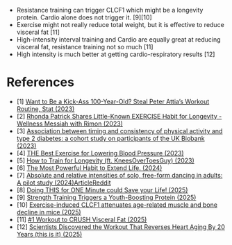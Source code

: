 - Resistance training can trigger CLCF1 which might be a longevity protein. Cardio alone does not trigger it. [9][10]
- Exercise might not really reduce total weight, but it is effective to reduce visceral fat [11]
- High-intensity interval training and Cardio are equally great at reducing visceral fat, resistance training not so much [11]
- High intensity is much better at getting cardio-respiratory results [12]

# References
- [1] [Want to Be a Kick-Ass 100-Year-Old? Steal Peter Attia’s Workout Routine, Stat (2023)](https://honehealth.com/edge/fitness/peter-attia-workout-routine/)
- [2] [Rhonda Patrick Shares Little-Known EXERCISE Habit for Longevity - Wellness Messiah with Rimon (2023)](https://www.youtube.com/watch?v=OIuKcg8cMXw)
- [3] [Association between timing and consistency of physical activity and type 2 diabetes: a cohort study on participants of the UK Biobank (2023)](https://link.springer.com/article/10.1007/s00125-023-06001-7)
- [4] [THE Best Exercise for Lowering Blood Pressure (2023)](https://www.youtube.com/watch?v=sQCzXdckXPs)
- [5] [How to Train for Longevity (ft. KneesOverToesGuy) (2023)](https://www.youtube.com/watch?v=uUTQonEpGn8)
- [6] [The Most Powerful Habit to Extend Life. (2024)](https://www.youtube.com/watch?v=2cJU8ffPdSM)
- [7] [Absolute and relative intensities of solo, free-form dancing in adults: A pilot study (2024)](https://journals.plos.org/plosone/article?id=10.1371/journal.pone.0313144)[Article](https://news.northeastern.edu/2025/02/24/benefits-of-dancing-for-exercise/)[Reddit](https://www.reddit.com/r/science/comments/1j2nwve/dancing_can_have_the_same_benefits_as_running/)
- [8] [Doing THIS for ONE Minute could Save your Life! (2025)](https://www.youtube.com/watch?v=w5IN0WrPEHw)
- [9] [Strength Training Triggers a Youth-Boosting Protein (2025)](https://www.psychologytoday.com/au/blog/the-athletes-way/202506/strength-training-triggers-a-youth-boosting-protein)
- [10] [Exercise-induced CLCF1 attenuates age-related muscle and bone decline in mice (2025)](https://www.nature.com/articles/s41467-025-59959-w)
- [11] [#1 Workout to CRUSH Visceral Fat (2025)](https://www.youtube.com/watch?v=q8rjpM3AdPk)
- [12] [Scientists Discovered the Workout That Reverses Heart Aging By 20 Years (this is it) (2025)](https://www.youtube.com/watch?v=4nSMUts0omc)